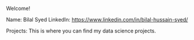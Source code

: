 Welcome!

Name: Bilal Syed
LinkedIn: https://www.linkedin.com/in/bilal-hussain-syed/

Projects: This is where you can find my data science projects.